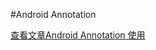 #Android Annotation

[查看文章Android Annotation 使用](1)

[1]:http://www.codeceo.com/article/android-support-annotations-2.html